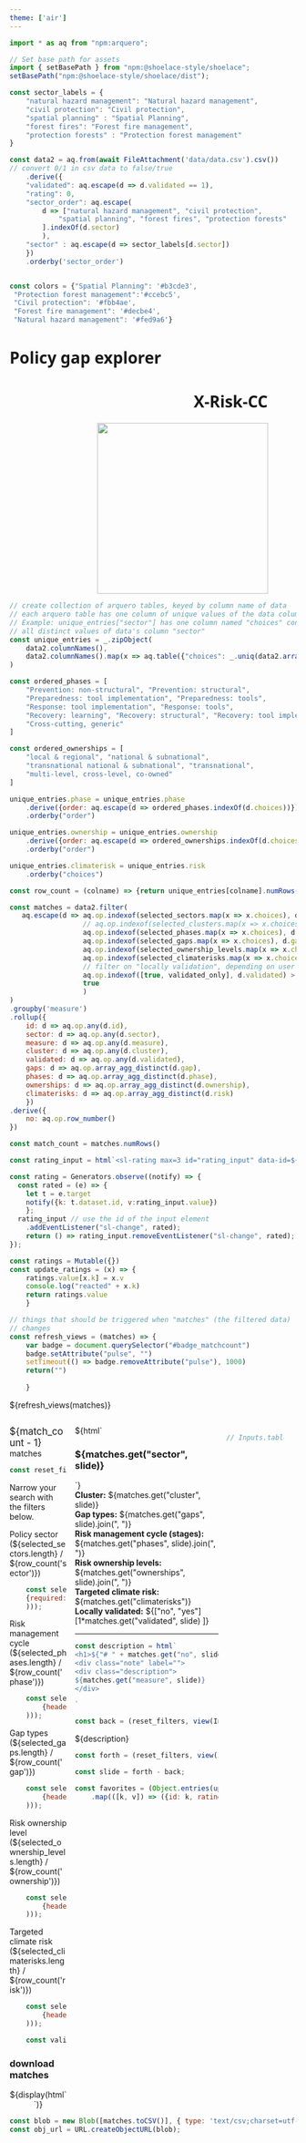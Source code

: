 ```yaml
---
theme: ['air']
---
```


<link rel="stylesheet" href="custom.css">
<link rel="stylesheet" href="assets/shoelace-light.css">

<script defer src="assets/fontawesome/fontawesome.js"></script>
<script defer src="assets/fontawesome/solid.js"></script>

```js   
import * as aq from "npm:arquero";

// Set base path for assets
import { setBasePath } from "npm:@shoelace-style/shoelace";
setBasePath("npm:@shoelace-style/shoelace/dist");

```

```js
const sector_labels = {
    "natural hazard management": "Natural hazard management",
    "civil protection": "Civil protection",
    "spatial planning" : "Spatial Planning",
    "forest fires": "Forest fire management", 
    "protection forests" : "Protection forest management"
}
```

```js
const data2 = aq.from(await FileAttachment('data/data.csv').csv())
// convert 0/1 in csv data to false/true
    .derive({
    "validated": aq.escape(d => d.validated == 1),
    "rating": 0,    
    "sector_order": aq.escape(
        d => ["natural hazard management", "civil protection",
            "spatial planning", "forest fires", "protection forests"
        ].indexOf(d.sector)
        ),
    "sector" : aq.escape(d => sector_labels[d.sector])
    })
    .orderby('sector_order')


const colors = {"Spatial Planning": '#b3cde3',
 "Protection forest management":'#ccebc5',
 "Civil protection": '#fbb4ae',
 "Forest fire management": '#decbe4',
 "Natural hazard management": '#fed9a6'}
```


<div class="grid grid-cols-4" style="width:90%; font-family:sans; align-items:start">
  <div class="grid-colspan-2"><h1>Policy gap explorer</h1></div>
  <div style="text-align:right"><h1 style="align:middle">X-Risk-CC</h1></div>
  <div style="text-align:right"><img src="assets/ASP_21-27_Logo-Standard.png" width="300"></div>
</div>


```js
// create collection of arquero tables, keyed by column name of data
// each arquero table has one column of unique values of the data column
// Example: unique_entries["sector"] has one column named "choices" containing
// all distinct values of data's column "sector"
const unique_entries = _.zipObject(
    data2.columnNames(),
    data2.columnNames().map(x => aq.table({"choices": _.uniq(data2.array(x))}))
)

```

```js
const ordered_phases = [
    "Prevention: non-structural", "Prevention: structural",
	"Preparedness: tool implementation", "Preparedness: tools",
	"Response: tool implementation", "Response: tools",
	"Recovery: learning", "Recovery: structural", "Recovery: tool implementation",
    "Cross-cutting, generic"
]

const ordered_ownerships = [
    "local & regional", "national & subnational",
    "transnational national & subnational", "transnational", 
    "multi-level, cross-level, co-owned"    
]

unique_entries.phase = unique_entries.phase
    .derive({order: aq.escape(d => ordered_phases.indexOf(d.choices))})
    .orderby("order")

unique_entries.ownership = unique_entries.ownership
    .derive({order: aq.escape(d => ordered_ownerships.indexOf(d.choices))})
    .orderby("order")

unique_entries.climaterisk = unique_entries.risk
    .orderby("choices")

```

```js
const row_count = (colname) => {return unique_entries[colname].numRows()}
```

```js
const matches = data2.filter(
   aq.escape(d => aq.op.indexof(selected_sectors.map(x => x.choices), d.sector) > -1 &
                  // aq.op.indexof(selected_clusters.map(x => x.choices), d.cluster) > -1 &
                  aq.op.indexof(selected_phases.map(x => x.choices), d.phase) > -1 &
                  aq.op.indexof(selected_gaps.map(x => x.choices), d.gap) > -1 &
                  aq.op.indexof(selected_ownership_levels.map(x => x.choices), d.ownership) > -1 &
                  aq.op.indexof(selected_climaterisks.map(x => x.choices), d.risk) > -1 &
                  // filter on "locally validation", depending on user's choice (switch)                  
                  aq.op.indexof([true, validated_only], d.validated) > -1 &
                  true
                  )
)
.groupby('measure')
.rollup({
    id: d => aq.op.any(d.id),
    sector: d => aq.op.any(d.sector),
    measure: d => aq.op.any(d.measure),
    cluster: d => aq.op.any(d.cluster),
    validated: d => aq.op.any(d.validated),
    gaps: d => aq.op.array_agg_distinct(d.gap),
    phases: d => aq.op.array_agg_distinct(d.phase),
    ownerships: d => aq.op.array_agg_distinct(d.ownership),
    climaterisks: d => aq.op.array_agg_distinct(d.risk)
    })
.derive({
    no: aq.op.row_number()
})

const match_count = matches.numRows()

```

```js
const rating_input = html`<sl-rating max=3 id="rating_input" data-id=${matches.get('id', slide)}></sl-rating>`
```


```js
const rating = Generators.observe((notify) => {
  const rated = (e) => {
    let t = e.target
    notify({k: t.dataset.id, v:rating_input.value})
    };  
  rating_input // use the id of the input element
    .addEventListener("sl-change", rated);
    return () => rating_input.removeEventListener("sl-change", rated);
});
```

```js
const ratings = Mutable({})
const update_ratings = (x) => {
    ratings.value[x.k] = x.v
    console.log("reacted" + x.k)
    return ratings.value
    }
```


```js
// things that should be triggered when "matches" (the filtered data)
// changes
const refresh_views = (matches) => {
    var badge = document.querySelector("#badge_matchcount")
    badge.setAttribute("pulse", "")
    setTimeout(() => badge.removeAttribute("pulse"), 1000)    
    return("")
    
    }
```


<!-- doesn't display anything but listens to changes in "matches",
e. g. to add and remove pulsating css to badges
-->
<span>${refresh_views(matches)}</span>


<div style="display:grid;
    grid-template-columns: 20% 50% 20%;
    gap:1em;">
    <div><!-- first row, left column --></div>
    <!-- center column: -->
    <div>
</div>

<div></div><!-- first row, right column -->

<!-- second row, left column: -->



<div>
<sl-badge id="badge_matchcount" variant="success" pill style="font-size:larger">
${match_count - 1}</sl-badge> matches

<div class="card">


```js
const reset_filters = view(Inputs.button(html`<span class="fas fa-slash" data-fa-mask="fas fa-filter" data-fa-transform="up-2.5"></span> clear filters`))
```
Narrow your search with the filters below.

<sl-details>
    <div slot="summary">Policy sector (${selected_sectors.length} / ${row_count('sector')})</div>
    

```js
    const selected_sectors = (reset_filters, view(Inputs.table(unique_entries.sector, 
    {required: true, header: {choices: "Policy sector"}}
    ))); 
```  

</sl-details>
<sl-details>
    <div slot="summary">Risk management cycle (${selected_phases.length} / ${row_count('phase')})</div>
        <div class="grid-cols-2">

```js
    const selected_phases = (reset_filters, view(Inputs.table(unique_entries.phase,
        {header: {choices: "Risk management cycle"}, columns: ["choices"]}
    )));  
```

</div>
</sl-details>
<sl-details>
    <div slot="summary">Gap types (${selected_gaps.length} / ${row_count('gap')})</div>   

```js
    const selected_gaps = (reset_filters, view(Inputs.table(unique_entries.gap,
        {header: {choices: "Gap types"}}
    )));
```
</sl-details>
<sl-details>
    <div slot="summary">Risk ownership level
     (${selected_ownership_levels.length} / ${row_count('ownership')})
     </div>   

```js
    const selected_ownership_levels = (reset_filters, view(Inputs.table(unique_entries.ownership,
        {header: {choices: "Risk ownership level"}, columns:["choices"]}
    ))); 
```
</sl-details>
<sl-details>
    <div slot="summary">Targeted climate risk
     (${selected_climaterisks.length} / ${row_count('risk')})
     </div>   

```js
    const selected_climaterisks = (reset_filters, view(Inputs.table(unique_entries.climaterisk,
        {header: {choices: "Climate risk"}, columns:["choices"]}
    ))); 
```
</sl-details>


```js
    const validated_only = (reset_filters, view(Inputs.toggle({label: "Locally validated gaps", value: false})))
```



</div> <!-- end of left filter card -->


<div class="card">
    <h3>download matches</h3>
    <div style="text-align:center">
        ${display(html`<sl-button aria-label="download suggestions" size="large" href="${obj_url}" download="result" circle><i class="fa fa-download"></i></sl-button>`)}
    </div>
</div>


</div>
  <!-- center column -->



<div>
        <div class="grid grid-cols-2">
            ${html`<div >
            <h3><tag style="background-color: ${colors[matches.get('sector', slide)]} !important">${matches.get("sector", slide)}</tag></h3>
            </div>
            `}
        </div>
        <div class="brief"> 
        <!-- <div><strong>id:</strong> ${matches.get("id", slide)}</div>        -->
        <div><strong>Cluster:</strong> ${matches.get("cluster", slide)}</div>       
        <div><strong>Gap types:</strong> ${matches.get("gaps", slide).join(", ")}</div>
        <div><strong>Risk management cycle (stages):</strong> ${matches.get("phases", slide).join(", ")}</div>
        <div><strong>Risk ownership levels:</strong> ${matches.get("ownerships", slide).join(", ")}</div>
        <div><strong>Targeted climate risk:</strong> ${matches.get("climaterisks")}</div>
        <div><strong>Locally validated:</strong> ${["no", "yes"][1*matches.get("validated", slide)    ]}</div>
        </div>
    <hr/>


```js
const description = html`
<h1>${"# " + matches.get("no", slide)}</h1>
<div class="note" label="">
<div class="description">
${matches.get("measure", slide)}
</div>

`
```

<div class="container-description">
    <div class="navigate">

```js
const back = (reset_filters, view(Inputs.button("<", {value: null})));
```

</div>   
<div>



<!-- ${rating_input} -->
${description}
</div>

<div class="navigate">

```js
const forth = (reset_filters, view(Inputs.button(">", {value: null})));
```

```js
const slide = forth - back;
```



```js
const favorites = (Object.entries(update_ratings(rating))
    .map(([k, v]) => ({id: k, rating: v})))
``` 

</div>
</div> <!-- description container -->

</div>
<!-- right column -->
<div>

```js
// Inputs.table(favorites)
```

</div>

</div>




<div class="grid grid-cols-1">

</div>



```js
const blob = new Blob([matches.toCSV()], { type: 'text/csv;charset=utf-8,' });
const obj_url = URL.createObjectURL(blob);
```

